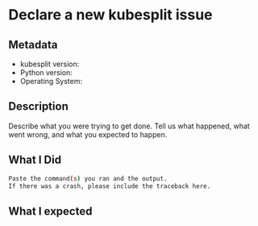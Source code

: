 # Declare a new kubesplit issue

## Metadata

* kubesplit version:
* Python version:
* Operating System:

## Description

Describe what you were trying to get done.
Tell us what happened, what went wrong, and what you expected to happen.

## What I Did

```bash
Paste the command(s) you ran and the output.
If there was a crash, please include the traceback here.
```

## What I expected
